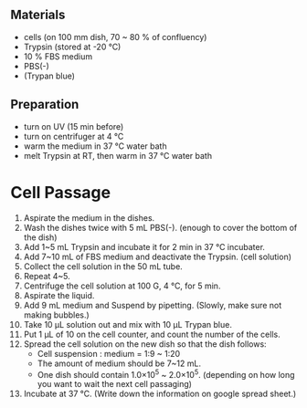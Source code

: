 ## Materials
- cells (on 100 mm dish, 70 ~ 80 % of confluency)
- Trypsin (stored at -20 °C)
- 10 % FBS medium
- PBS(-)
- (Trypan blue)

## Preparation
- turn on UV (15 min before)
- turn on centrifuger at 4 °C
- warm the medium in 37 °C water bath
- melt Trypsin at RT, then warm in 37 °C water bath

# Cell Passage
1. Aspirate the medium in the dishes.
2. Wash the dishes twice with 5 mL PBS(-). (enough to cover the bottom of the dish)
3. Add 1~5 mL Trypsin and incubate it for 2 min in 37 °C incubater.
4. Add 7~10 mL of FBS medium and deactivate the Trypsin. (cell solution)
5. Collect the cell solution in the 50 mL tube.
6. Repeat 4~5.
7. Centrifuge the cell solution at 100 G, 4 °C, for 5 min.
8. Aspirate the liquid.
9. Add 9 mL medium and Suspend by pipetting. (Slowly, make sure not making bubbles.)
10. Take 10 µL solution out and mix with 10 µL Trypan blue.
11. Put 1 µL of 10 on the cell counter, and count the number of the cells.
12. Spread the cell solution on the new dish so that the dish follows:
      - Cell suspension : medium = 1:9 ~ 1:20
      - The amount of medium should be 7~12 mL.
      - One dish should contain 1.0×10<sup>5</sup> ~ 2.0×10<sup>5</sup>. (depending on how long you want to wait the next cell passaging)
13. Incubate at 37 °C. (Write down the information on google spread sheet.)
